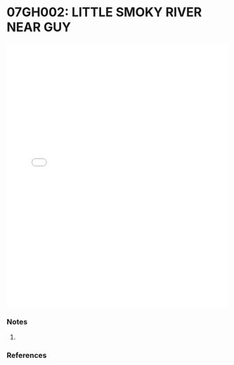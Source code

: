 # 07GH002: LITTLE SMOKY RIVER NEAR GUY

<iframe src="/distribution_estimation/_static/stations/07GH002_fdc.html" width="100%" height="600" frameborder="0"></iframe>

### Notes
1. 

### References


